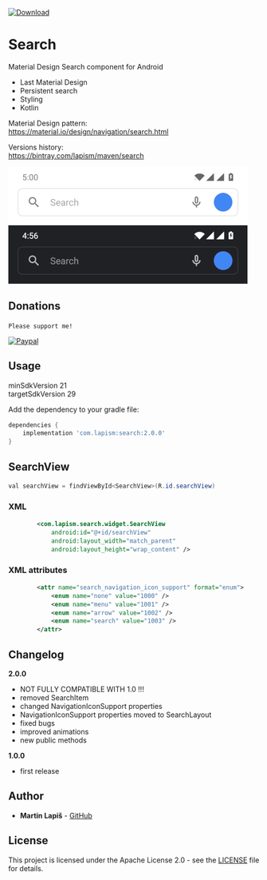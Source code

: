 [ ![Download](https://api.bintray.com/packages/lapism/maven/search/images/download.svg?version=1.0.0) ](https://bintray.com/lapism/maven/search/1.0.0/link)

# Search
Material Design Search component for Android

 - Last Material Design
 - Persistent search
 - Styling
 - Kotlin

Material Design pattern:  
https://material.io/design/navigation/search.html  

Versions history:  
https://bintray.com/lapism/maven/search

![Search](https://github.com/lapism/Search/blob/master/images/search.png)

## Donations

`Please support me!`

<a href="https://www.paypal.me/lapism">
  <img alt="Paypal"
       src="https://github.com/lapism/search/blob/master/images/paypal.png" />
</a>

## Usage
minSdkVersion 21  
targetSdkVersion 29  

Add the dependency to your gradle file:
```groovy
dependencies {
    implementation 'com.lapism:search:2.0.0'
}
```

## SearchView
```java
val searchView = findViewById<SearchView>(R.id.searchView)
```

### XML
```xml
        <com.lapism.search.widget.SearchView
            android:id="@+id/searchView"
            android:layout_width="match_parent"
            android:layout_height="wrap_content" />
```

### XML attributes
```xml
        <attr name="search_navigation_icon_support" format="enum">
            <enum name="none" value="1000" />
            <enum name="menu" value="1001" />
            <enum name="arrow" value="1002" />
            <enum name="search" value="1003" />
        </attr>
```

## Changelog
**2.0.0**
- NOT FULLY COMPATIBLE WITH 1.0 !!!
- removed SearchItem
- changed NavigationIconSupport properties
- NavigationIconSupport properties moved to SearchLayout
- fixed bugs
- improved animations
- new public methods

**1.0.0**
- first release

## Author

* **Martin Lapiš** - [GitHub](https://github.com/lapism)

## License

This project is licensed under the Apache License 2.0 - see the [LICENSE](https://github.com/lapism/Search/blob/searchview/LICENSE) file for details.
